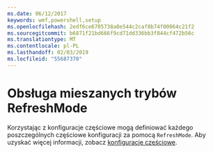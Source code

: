 ```yaml
---
ms.date: 06/12/2017
keywords: wmf,powershell,setup
ms.openlocfilehash: 2edf6ce6705738a0e544c2caf8b74f00064c21f2
ms.sourcegitcommit: b6871f21bd666f9cd71dd336bb3f844cf472b56c
ms.translationtype: MT
ms.contentlocale: pl-PL
ms.lasthandoff: 02/03/2019
ms.locfileid: "55687370"
---
```

# <a name="support-for-mixed-refreshmode"></a>Obsługa mieszanych trybów RefreshMode

Korzystając z konfiguracje częściowe mogą definiować każdego poszczególnych częściowe konfiguracji za pomocą `RefreshMode`.
Aby uzyskać więcej informacji, zobacz [konfiguracje częściowe](https://msdn.microsoft.com/powershell/dsc/partialconfigs).
